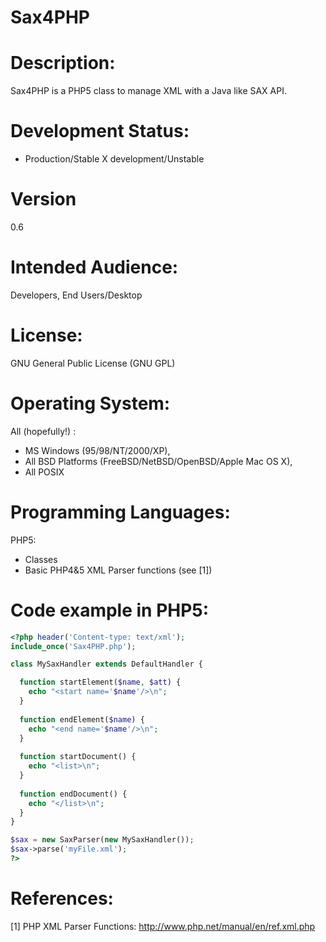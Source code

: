 # Sax4PHP

Description:
============
Sax4PHP is a PHP5 class to manage XML with a Java like SAX API. 

Development Status: 
===================
- Production/Stable
X development/Unstable

Version
=======
0.6

Intended Audience:
==================
Developers, End Users/Desktop

License: 
========
GNU General Public License (GNU GPL)

Operating System:
=================
All (hopefully!) :
- MS Windows (95/98/NT/2000/XP), 
- All BSD Platforms (FreeBSD/NetBSD/OpenBSD/Apple Mac OS X), 
- All POSIX

Programming Languages: 
======================
PHP5:
-  Classes
-  Basic PHP4&5 XML Parser functions (see [1])

Code example in PHP5:
=====================

```php
<?php header('Content-type: text/xml');
include_once('Sax4PHP.php');

class MySaxHandler extends DefaultHandler {

  function startElement($name, $att) {
	echo "<start name='$name'/>\n";
  }
  
  function endElement($name) {
	echo "<end name='$name'/>\n";
  } 
  
  function startDocument() {
	echo "<list>\n";
  }
  
  function endDocument() {
	echo "</list>\n";
  }
}

$sax = new SaxParser(new MySaxHandler());
$sax->parse('myFile.xml');
?>
```

References:
===========

[1] PHP XML Parser Functions: http://www.php.net/manual/en/ref.xml.php
